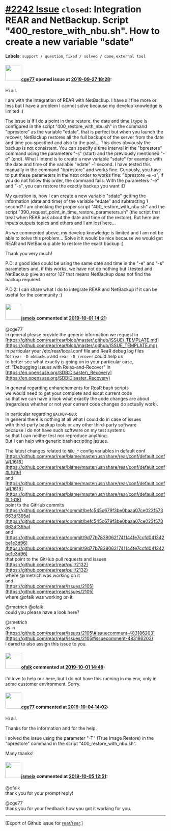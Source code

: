[\#2242 Issue](https://github.com/rear/rear/issues/2242) `closed`: Integration REAR and NetBackup. Script "400\_restore\_with\_nbu.sh". How to create a new variable "sdate"
============================================================================================================================================================================

**Labels**: `support / question`, `fixed / solved / done`,
`external tool`

#### <img src="https://avatars.githubusercontent.com/u/55893275?v=4" width="50">[cge77](https://github.com/cge77) opened issue at [2019-09-27 18:28](https://github.com/rear/rear/issues/2242):

Hi all.

I am with the integration of REAR with NetBackup. I have all fine more
or less but I have a problem I cannot solve because my develop knowledge
is limited :)

The issue is if I do a point in time restore, the date and time I type
is configured in the script "400\_restore\_with\_nbu.sh" in the command
"bprestore" as the variable "edate", that is perfect but when you launch
the recover, NetBackup restores all the full backups of the server from
the date and time you specified and also to the past... This does
obviously the backup is not consistent. You can specify a time interval
in the "bprestore" command using the parameters "-s" (start) and the
previously mentioned "-e" (end). What I intend is to create a new
variable "sdate" for example with the date and time of the variable
"edate" -1 second. I have tested this manually in the command
"bprestore" and works fine. Curiously, you have to put these parameters
in the next order to works fine: "bprestore -e -s", if you do not follow
this order, the command fails. With the parameters "-e" and "-s", you
can restore the exactly backup you want :D

My question is, how I can create a new variable "sdate" getting the
information (date and time) of the variable "edate" and subtracting 1
second? I am checking the proper script "400\_restore\_with\_nbu.sh" and
the script "390\_request\_point\_in\_time\_restore\_parameters.sh" (the
script that treat when REAR ask about the date and time of the restore).
But here are inputs outputs topics and others and I am lost here...

As we commented above, my develop knowledge is limited and I am not be
able to solve this problem... Solve it it would be nice because we would
get REAR and NetBackup able to restore the exact backup :)

Thank you very much!

P.D: a good idea could be using the same date and time in the "-e" and
"-s" parameters and, if this works, we have not do nothing but I tested
and NetBackup give an error 127 that means NetBackup does not find the
backup required.

P.D.2: I can share what I do to integrate REAR and NetBackup if it can
be useful for the community :)

#### <img src="https://avatars.githubusercontent.com/u/1788608?u=925fc54e2ce01551392622446ece427f51e2f0ce&v=4" width="50">[jsmeix](https://github.com/jsmeix) commented at [2019-10-01 14:21](https://github.com/rear/rear/issues/2242#issuecomment-537059827):

@cge77  
in general please provide the generic information we request in  
[https://github.com/rear/rear/blob/master/.github/ISSUE\_TEMPLATE.md](https://github.com/rear/rear/blob/master/.github/ISSUE_TEMPLATE.md)  
in particular your /etc/rear/local.conf file and ReaR debug log files  
for `rear -D mkbackup` and `rear -D recover` could help us  
to better see what exactly is going on in your particular case,  
cf. "Debugging issues with Relax-and-Recover" in  
[https://en.opensuse.org/SDB:Disaster\_Recovery](https://en.opensuse.org/SDB:Disaster_Recovery)

In general regarding enhanchements for ReaR bash scripts  
we would need to get your complete and excat current code  
so that we can have a look what exactly the code changes are about  
(regardless whether or not your current code changes do actually work).

In particular regarding `BACKUP=NBU`:  
In general there is nothing at all what I could do in case of issues  
with third-party backup tools or any other third-party software  
because I do not have such software on my test systems  
so that I can neither test nor reproduce anything.  
But I can help with generic bash scripting issues.

The latest changes related to `NBU_*` config variables in default conf  
[https://github.com/rear/rear/blame/master/usr/share/rear/conf/default.conf\#L1616](https://github.com/rear/rear/blame/master/usr/share/rear/conf/default.conf#L1616)  
and  
[https://github.com/rear/rear/blame/master/usr/share/rear/conf/default.conf\#L1618](https://github.com/rear/rear/blame/master/usr/share/rear/conf/default.conf#L1618)  
point to the GitHub commits  
[https://github.com/rear/rear/commit/befc545c679f3be0baaa07ce023f573663df395a](https://github.com/rear/rear/commit/befc545c679f3be0baaa07ce023f573663df395a)  
and  
[https://github.com/rear/rear/commit/9d77b78380621741144fe7ccfd041342be1e3d96](https://github.com/rear/rear/commit/9d77b78380621741144fe7ccfd041342be1e3d96)  
that point to the GitHub pull requests and issues  
[https://github.com/rear/rear/pull/2132](https://github.com/rear/rear/pull/2132)  
where @rmetrich was working on it  
and  
[https://github.com/rear/rear/issues/2105](https://github.com/rear/rear/issues/2105)  
where @ofalk was working on it.

@rmetrich @ofalk  
could you please have a look here?

@rmetrich  
as in  
[https://github.com/rear/rear/issues/2105\#issuecomment-483186203](https://github.com/rear/rear/issues/2105#issuecomment-483186203)  
I dared to also assign this issue to you.

#### <img src="https://avatars.githubusercontent.com/u/634172?v=4" width="50">[ofalk](https://github.com/ofalk) commented at [2019-10-01 14:48](https://github.com/rear/rear/issues/2242#issuecomment-537072242):

I'd love to help our here, but I do not have this running in my env,
only in some customer environment. Sorry.

#### <img src="https://avatars.githubusercontent.com/u/55893275?v=4" width="50">[cge77](https://github.com/cge77) commented at [2019-10-04 14:02](https://github.com/rear/rear/issues/2242#issuecomment-538410387):

Hi all.

Thanks for the information and for the help.

I solved the issue using the parameter "-T" (True Image Restore) in the
"bprestore" command in the script "400\_restore\_with\_nbu.sh".

Many thanks!

#### <img src="https://avatars.githubusercontent.com/u/1788608?u=925fc54e2ce01551392622446ece427f51e2f0ce&v=4" width="50">[jsmeix](https://github.com/jsmeix) commented at [2019-10-05 12:51](https://github.com/rear/rear/issues/2242#issuecomment-538647178):

@ofalk  
thank you for your prompt reply!

@cge77  
thank you for your feedback how you got it working for you.

------------------------------------------------------------------------

\[Export of Github issue for
[rear/rear](https://github.com/rear/rear).\]

